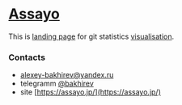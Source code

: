 # [Assayo](https://assayo.jp/)

This is [landing page](https://assayo.jp/) for git statistics [visualisation](https://github.com/bakhirev/assayo).
  
### Contacts
- [alexey-bakhirev@yandex.ru](mailto:alexey-bakhirev@yandex.ru)
- telegramm [@bakhirev](https://t.me/volarenege)
- site [https://assayo.jp/](https://assayo.jp/)

